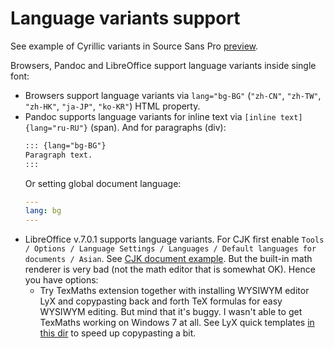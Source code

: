 # Language variants support

See example of Cyrillic variants in Source Sans Pro [preview](https://localfonts.eu/freefonts/traditional-cyrillic-free-fonts/source-sans-pro/).

Browsers, Pandoc and LibreOffice support language variants inside single font:

* Browsers support language variants via `lang="bg-BG"` (`"zh-CN"`, `"zh-TW"`, `"zh-HK"`, `"ja-JP"`, `"ko-KR"`) HTML property.
* Pandoc supports language variants for inline text via `[inline text]{lang="ru-RU"}` (span). And for paragraphs (div):
  ```md
  ::: {lang="bg-BG"}
  Paragraph text.
  :::
  ```
  Or setting global document language:
  ```yaml
  ---
  lang: bg
  ---
  ```
* LibreOffice v.7.0.1 supports language variants. For CJK first enable `Tools / Options / Language Settings / Languages / Default languages for documents / Asian`. See [CJK document example](./cjk-test). But the built-in math renderer is very bad (not the math editor that is somewhat OK). Hence you have options:
  * Try TexMaths extension together with installing WYSIWYM editor LyX and copypasting back and forth TeX formulas for easy WYSIWYM editing. But mind that it's buggy. I wasn't able to get TexMaths working on Windows 7 at all. See LyX quick templates [in this dir](./math_formulas) to speed up copypasting a bit.

